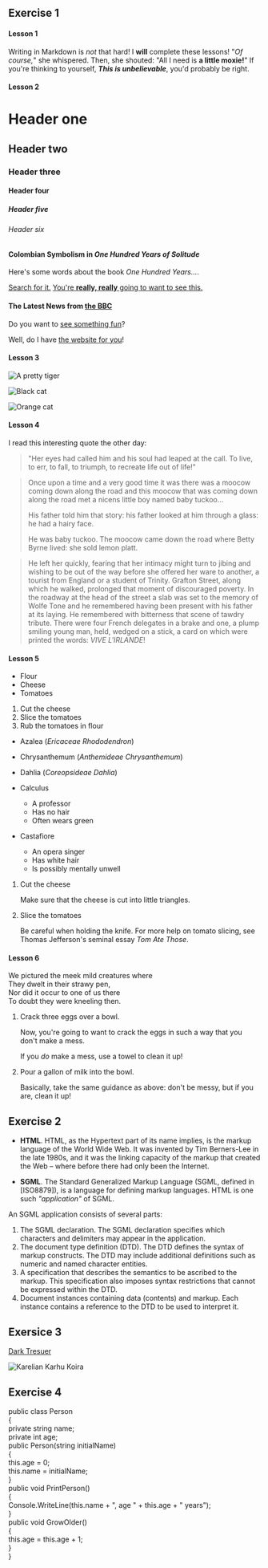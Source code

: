 ## Exercise 1

#### Lesson 1
Writing in Markdown is _not_ that hard!
I **will** complete these lessons!
"_Of course,_" she whispered. Then, she shouted: "All I need is **a little moxie!**"
If you're thinking to yourself, **_This is unbelievable_**, you'd probably be right.

#### Lesson 2
# Header one
## Header two
### Header three
#### Header four
##### Header five
###### Header six

#### Colombian Symbolism in _One Hundred Years of Solitude_

Here's some words about the book _One Hundred Years..._.

[Search for it.](www.google.com)
[You're **really, really** going to want to see this.](www.dailykitten.com)
#### The Latest News from [the BBC](www.bbc.com/news)

Do you want to [see something fun][another place]?

Well, do I have [the website for you][another fun place]!

[another place]:www.zombo.com
[another fun place]:www.stumbleupon.com

#### Lesson 3
![A pretty tiger](https://upload.wikimedia.org/wikipedia/commons/5/56/Tiger.50.jpg)

![Black cat][Black]

![Orange cat][Orange]

[Black]: https://upload.wikimedia.org/wikipedia/commons/a/a3/81_INF_DIV_SSI.jpg

[Orange]: http://icons.iconarchive.com/icons/google/noto-emoji-animals-nature/256/22221-cat-icon.png

#### Lesson 4
I read this interesting quote the other day:

>"Her eyes had called him and his soul had leaped at the call. To live, to err, to fall, to triumph, to recreate life out of life!"


>Once upon a time and a very good time it was there was a moocow coming down along the road and this moocow that was coming down along the road met a nicens little boy named baby tuckoo...
>
>His father told him that story: his father looked at him through a glass: he had a hairy face.
>
>He was baby tuckoo. The moocow came down the road where Betty Byrne lived: she sold lemon platt.

>He left her quickly, fearing that her intimacy might turn to jibing and wishing to be out of the way before she offered her ware to another, a tourist from England or a student of Trinity. Grafton Street, along which he walked, prolonged that moment of discouraged poverty. In the roadway at the head of the street a slab was set to the memory of Wolfe Tone and he remembered having been present with his father at its laying. He remembered with bitterness that scene of tawdry tribute. There were four French delegates in a brake and one, a plump smiling young man, held, wedged on a stick, a card on which were printed the words: _VIVE L'IRLANDE_!

#### Lesson 5
* Flour
* Cheese 
* Tomatoes

1. Cut the cheese
2. Slice the tomatoes
3. Rub the tomatoes in flour

* Azalea (_Ericaceae Rhododendron_)
* Chrysanthemum (_Anthemideae Chrysanthemum_)
* Dahlia (_Coreopsideae Dahlia_)


* Calculus 
  * A professor 
  * Has no hair 
  * Often wears green
* Castafiore
  * An opera singer 
  * Has white hair 
  * Is possibly mentally unwell

1. Cut the cheese

    Make sure that the cheese is cut into little triangles.

2. Slice the tomatoes

    Be careful when holding the knife.
For more help on tomato slicing, see Thomas Jefferson's seminal essay _Tom Ate Those_.

#### Lesson 6

We pictured the meek mild creatures where  
They dwelt in their strawy pen,  
Nor did it occur to one of us there  
To doubt they were kneeling then.

1. Crack three eggs over a bowl.

    Now, you're going to want to crack the eggs in such a way   that you don't make a mess.

    If you _do_ make a mess, use a towel to clean it up!

2. Pour a gallon of milk into the bowl.

   Basically, take the same guidance as above: don't be messy,   but if you are, clean it up!


## Exercise 2

* **HTML**. HTML, as the Hypertext part of its name implies, is the markup language of the World Wide Web. It was invented by Tim Berners-Lee in the late 1980s, and it was the linking capacity of the markup that created the Web – where before there had only been the Internet.

* **SGML**. The Standard Generalized Markup Language (SGML, defined in [ISO8879]), is a language for defining markup languages. HTML is one such _"application"_ of SGML.

An SGML application consists of several parts:

1. The SGML declaration. The SGML declaration specifies which characters and delimiters may appear in the application.
2. The document type definition (DTD). The DTD defines the syntax of markup constructs. The DTD may include additional definitions such as numeric and named character entities.
3. A specification that describes the semantics to be ascribed to the markup. This specification also imposes syntax restrictions that cannot be expressed within the DTD.
4. Document instances containing data (contents) and markup. Each instance contains a reference to the DTD to be used to interpret it.

## Exersice 3

[Dark Tresuer][Dark]

[Dark]:https://www.youtube.com/watch?v=WrYlXckeWms&ab_channel=Novolus

![Karelian Karhu Koira](https://upload.wikimedia.org/wikipedia/commons/thumb/4/48/Karelski_pies_na_nied%C5%BAwiedzie_sylwetka.JPG/1280px-Karelski_pies_na_nied%C5%BAwiedzie_sylwetka.JPG)


## Exercise 4

public class Person  
{  
  private string name;  
  private int age;  
  public Person(string initialName)  
  {  
    this.age = 0;  
    this.name = initialName;  
  }  
  public void PrintPerson()  
  {  
    Console.WriteLine(this.name + ", age " + this.age + " years");  
  }  
  public void GrowOlder()  
  {  
    this.age = this.age + 1;  
  }  
}  





